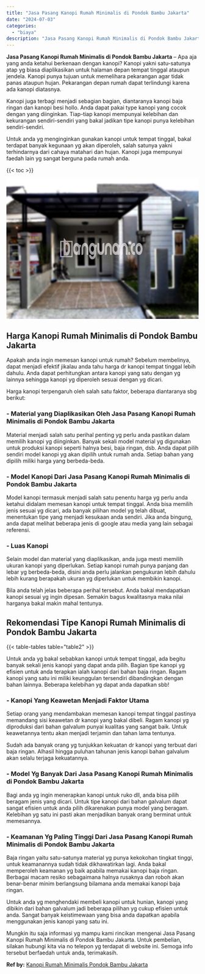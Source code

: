 ```yaml
---
title: "Jasa Pasang Kanopi Rumah Minimalis di Pondok Bambu Jakarta"
date: "2024-07-03"
categories: 
  - "biaya"
description: "Jasa Pasang Kanopi Rumah Minimalis di Pondok Bambu Jakarta. Mungkin itu saja informasi yg mampu kami rincikan mengenai Jasa Pasang Kanopi Rumah Minimalis di..."
---
```


**Jasa Pasang Kanopi Rumah Minimalis di Pondok Bambu Jakarta** – Apa aja yang anda ketahui berkenaan dengan kanopi? Kanopi yakni satu-satunya atap yg biasa diaplikasikan untuk halaman depan tempat tinggal ataupun jendela. Kanopi punya tujuan untuk memelihara pekarangan agar tidak panas ataupun hujan. Pekarangan depan rumah dapat terlindungi karena ada kanopi diatasnya.

Kanopi juga terbagi menjadi sebagian bagian, diantaranya kanopi baja ringan dan kanopi besi hollo. Anda dapat pakai type kanopi yang cocok dengan yang diinginkan. Tiap-tiap kanopi mempunyai kelebihan dan kekurangan sendiri-sendiri yang bakal jadikan tipe kanopi punya kelebihan sendiri-sendiri.

Untuk anda yg menginginkan gunakan kanopi untuk tempat tinggal, bakal terdapat banyak kegunaan yg akan diperoleh, salah satunya yakni terhindarnya dari cahaya matahari dan hujan. Kanopi juga mempunyai faedah lain yg sangat berguna pada rumah anda.

{{< toc >}}

![Jasa Pasang Kanopi Rumah Minimalis di Pondok Bambu Jakarta](/images/harga-kanopi-minimalis-29.png)

## Harga Kanopi Rumah Minimalis di Pondok Bambu Jakarta

Apakah anda ingin memesan kanopi untuk rumah? Sebelum membelinya, dapat menjadi efektif jikalau anda tahu harga dr kanopi tempat tinggal lebih dahulu. Anda dapat perhitungkan antara kanopi yang satu dengan yg lainnya sehingga kanopi yg diperoleh sesuai dengan yg dicari.

Harga kanopi terpengaruh oleh salah satu faktor, beberapa diantaranya sbg berikut:

### \- Material yang Diaplikasikan Oleh Jasa Pasang Kanopi Rumah Minimalis di Pondok Bambu Jakarta

Material menjadi salah satu perihal penting yg perlu anda pastikan dalam memilih kanopi yg diinginkan. Banyak sekali model material yg digunakan untuk produksi kanopi seperti halnya besi, baja ringan, dsb. Anda dapat pilih sendiri model kanopi yg akan dipilih untuk rumah anda. Setiap bahan yang dipilih miliki harga yang berbeda-beda.

### \- Model Kanopi Dari Jasa Pasang Kanopi Rumah Minimalis di Pondok Bambu Jakarta

Model kanopi termasuk menjadi salah satu penentu harga yg perlu anda ketahui didalam memesan kanopi untuk tempat tinggal. Anda bisa memilih jenis sesuai yg dicari, ada banyak pilihan model yg telah dibuat, menentukan tipe yang menjadi kesukaan anda sendiri. Jika anda bingung, anda dapat melihat beberapa jenis di google atau media yang lain sebagai referensi.

### \- Luas Kanopi

Selain model dan material yang diaplikasikan, anda juga mesti memilih ukuran kanopi yang diperlukan. Setiap kanopi rumah punya panjang dan lebar yg berbeda-beda, disini anda perlu jalankan pengukuran lebih dahulu lebih kurang berapakah ukuran yg diperlukan untuk membikin kanopi.

Bila anda telah jelas beberapa perihal tersebut. Anda bakal mendapatkan kanopi sesuai yg ingin dipesan. Semakin bagus kwalitasnya maka nilai harganya bakal makin mahal tentunya.

## Rekomendasi Tipe Kanopi Rumah Minimalis di Pondok Bambu Jakarta

{{< table-tables table="table2" >}}

Untuk anda yg bakal sebabkan kanopi untuk tempat tinggal, ada begitu banyak sekali jenis kanopi yang dapat anda pilih. Bagian tipe kanopi yg efisien untuk anda terapkan ialah kanopi dari bahan baja ringan. Ragam kanopi yang satu ini miliki keunggulan tersendiri dibandingkan dengan bahan lainnya. Beberapa kelebihan yg dapat anda dapatkan sbb!

### \- Kanopi Yang Keawetan Menjadi Faktor Utama

Setiap orang yang mendambakan memesan kanopi tempat tinggal pastinya memandang sisi keawetan dr kanopi yang bakal dibeli. Ragam kanopi yg diproduksi dari bahan galvalum punyai kualitas yang sangat baik. Untuk keawetannya tentu akan menjadi terjamin dan tahan lama tentunya.

Sudah ada banyak orang yg tunjukkan kekuatan dr kanopi yang terbuat dari baja ringan. Alhasil hingga puluhan tahunan jenis kanopi bahan galvalum akan selalu terjaga kekuatannya.

### \- Model Yg Banyak Dari Jasa Pasang Kanopi Rumah Minimalis di Pondok Bambu Jakarta

Bagi anda yg ingin menerapkan kanopi untuk ruko dll, anda bisa pilih beragam jenis yang dicari. Untuk tipe kanopi dari bahan galvalum dapat sangat efisien untuk anda pilih dikarenakan punya model yang beragam. Kelebihan yg satu ini pasti akan menjadikan banyak orang berminat untuk memesannya.

### \- Keamanan Yg Paling Tinggi Dari Jasa Pasang Kanopi Rumah Minimalis di Pondok Bambu Jakarta

Baja ringan yaitu satu-satunya material yg punya kekokohan tingkat tinggi, untuk keamanannya sudah tidak dikhawatirkan lagi. Anda bakal memperoleh keamanan yg baik apabila memakai kanopi baja ringan. Berbagai macam resiko sebagaimana halnya rusaknya dan roboh akan benar-benar minim berlangsung bilamana anda memakai kanopi baja ringan.

Untuk anda yg menghendaki membeli kanopi untuk hunian, kanopi yang dibikin dari bahan galvalum jadi beberapa pilihan yg cukup efisien untuk anda. Sangat banyak keistimewaan yang bisa anda dapatkan apabila menggunakan jenis kanopi yang satu ini.

Mungkin itu saja informasi yg mampu kami rincikan mengenai Jasa Pasang Kanopi Rumah Minimalis di Pondok Bambu Jakarta. Untuk pembelian, silakan hubungi kita via no telepon yg terdapat di website ini. Semoga info tersebut berfaedah untuk anda, terimakasih.

**Ref by:**  [Kanopi Rumah Minimalis Pondok Bambu Jakarta](https://id.wikipedia.org/wiki/Kanopi)
